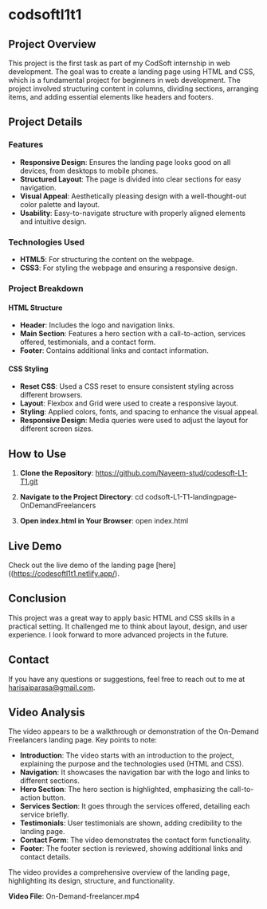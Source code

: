 # codsoftl1t1

## Project Overview
This project is the first task as part of my CodSoft internship in web development. The goal was to create a landing page using HTML and CSS, which is a fundamental project for beginners in web development. The project involved structuring content in columns, dividing sections, arranging items, and adding essential elements like headers and footers.

## Project Details

### Features
- **Responsive Design**: Ensures the landing page looks good on all devices, from desktops to mobile phones.
- **Structured Layout**: The page is divided into clear sections for easy navigation.
- **Visual Appeal**: Aesthetically pleasing design with a well-thought-out color palette and layout.
- **Usability**: Easy-to-navigate structure with properly aligned elements and intuitive design.

### Technologies Used
- **HTML5**: For structuring the content on the webpage.
- **CSS3**: For styling the webpage and ensuring a responsive design.

### Project Breakdown

#### HTML Structure
- **Header**: Includes the logo and navigation links.
- **Main Section**: Features a hero section with a call-to-action, services offered, testimonials, and a contact form.
- **Footer**: Contains additional links and contact information.

#### CSS Styling
- **Reset CSS**: Used a CSS reset to ensure consistent styling across different browsers.
- **Layout**: Flexbox and Grid were used to create a responsive layout.
- **Styling**: Applied colors, fonts, and spacing to enhance the visual appeal.
- **Responsive Design**: Media queries were used to adjust the layout for different screen sizes.

## How to Use

1. **Clone the Repository**:
https://github.com/Nayeem-stud/codesoft-L1-T1.git

2. **Navigate to the Project Directory**:
cd codsoft-L1-T1-landingpage-OnDemandFreelancers

3. **Open index.html in Your Browser**:
open index.html

## Live Demo
Check out the live demo of the landing page [here]((https://codesoftl1t1.netlify.app/).

## Conclusion
This project was a great way to apply basic HTML and CSS skills in a practical setting. It challenged me to think about layout, design, and user experience. I look forward to more advanced projects in the future.

## Contact
If you have any questions or suggestions, feel free to reach out to me at harisaiparasa@gmail.com.

## Video Analysis
The video appears to be a walkthrough or demonstration of the On-Demand Freelancers landing page. Key points to note:

- **Introduction**: The video starts with an introduction to the project, explaining the purpose and the technologies used (HTML and CSS).
- **Navigation**: It showcases the navigation bar with the logo and links to different sections.
- **Hero Section**: The hero section is highlighted, emphasizing the call-to-action button.
- **Services Section**: It goes through the services offered, detailing each service briefly.
- **Testimonials**: User testimonials are shown, adding credibility to the landing page.
- **Contact Form**: The video demonstrates the contact form functionality.
- **Footer**: The footer section is reviewed, showing additional links and contact details.

The video provides a comprehensive overview of the landing page, highlighting its design, structure, and functionality.

**Video File**: On-Demand-freelancer.mp4




